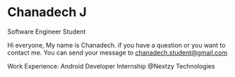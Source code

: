 # Chanadech J
Software Engineer Student

Hi everyone, My name is Chanadech. if you have a question or you want to contact me. 
You can send your message to chanadech.student@gmail.com

Work Experience: Android Developer Internship @Nextzy Technologies
